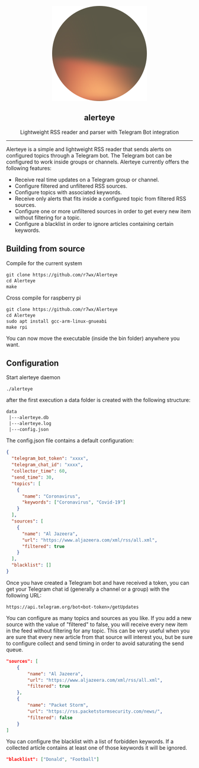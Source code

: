 <p align="center">
  <img src="assets/logo.svg">
</p>
<h2 align="center"> alerteye </h2>
<p align="center">
Lightweight RSS reader and parser with Telegram Bot integration
</p>

---

Alerteye is a simple and lightweight RSS reader that sends alerts on configured topics through a Telegram bot. The Telegram bot can be configured to work inside groups or channels. Alerteye currently offers the following features:

- Receive real time updates on a Telegram group or channel.
- Configure filtered and unfiltered RSS sources.
- Configure topics with associated keywords.
- Receive only alerts that fits inside a configured topic from filtered RSS sources.
- Configure one or more unfiltered sources in order to get every new item without filtering for a topic.
- Configure a blacklist in order to ignore articles containing certain keywords.

## Building from source

Compile for the current system

```
git clone https://github.com/r7wx/Alerteye
cd Alerteye
make
```

Cross compile for raspberry pi

```
git clone https://github.com/r7wx/Alerteye
cd Alerteye
sudo apt install gcc-arm-linux-gnueabi
make rpi
```

You can now move the executable (inside the bin folder) anywhere you want.

## Configuration

Start alerteye daemon

```
./alerteye
```

after the first execution a data folder is created with the following structure:

```
data
 |---alerteye.db
 |---alerteye.log
 |---config.json
```

The config.json file contains a default configuration:

```json
{
  "telegram_bot_token": "xxxx",
  "telegram_chat_id": "xxxx",
  "collector_time": 60,
  "send_time": 30,
  "topics": [
    {
      "name": "Coronavirus",
      "keywords": ["Coronavirus", "Covid-19"]
    }
  ],
  "sources": [
    {
      "name": "Al Jazeera",
      "url": "https://www.aljazeera.com/xml/rss/all.xml",
      "filtered": true
    }
  ],
  "blacklist": []
}
```

Once you have created a Telegram bot and have received a token, you can get your Telegram chat id (generally a channel or a group) with the following URL:

```
https://api.telegram.org/bot<bot-token>/getUpdates
```

You can configure as many topics and sources as you like. If you add a new source with the value of "filtered" to false, you will receive every new item in the feed without filtering for any topic. This can be very useful when you are sure that every new article from that source will interest you, but be sure to configure collect and send timing in order to avoid saturating the send queue.

```json
"sources": [
    {
        "name": "Al Jazeera",
        "url": "https://www.aljazeera.com/xml/rss/all.xml",
        "filtered": true
    },
    {
        "name": "Packet Storm",
        "url": "https://rss.packetstormsecurity.com/news/",
        "filtered": false
    }
]
```

You can configure the blacklist with a list of forbidden keywords. If a collected article contains at least one of those keywords it will be ignored.

```json
"blacklist": ["Donald", "Football"]
```
